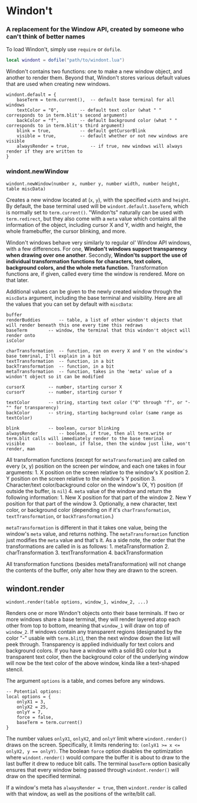 # Windon't

### A replacement for the Window API, created by someone who can't think of better names

To load Windon't, simply use `require` or `dofile`.

```lua
local windont = dofile("path/to/windont.lua")
```

Windon't contains two functions: one to make a new window object, and another to render them.
Beyond that, Windon't stores various default values that are used when creating new windows.

```lson
windont.default = {
	baseTerm = term.current(),	-- default base terminal for all windows
	textColor = "0",		-- default text color (what " " corresponds to in term.blit's second argument)
	backColor = "f",		-- default background color (what " " corresponds to in term.blit's third argument)
	blink = true,			-- default getCursorBlink
	visible = true,			-- default whether or not new windows are visible
	alwaysRender = true,		-- if true, new windows will always render if they are written to
}
```

### windont.newWindow
```
windont.newWindow(number x, number y, number width, number height, table miscData)
```
Creates a new window located at (`x`, `y`), with the specified `width` and `height`.	
By default, the base terminal used will be `windont.default.baseTerm`, which is normally set to `term.current()`.
"Windon'ts" naturally can be used with `term.redirect`, but they also come with a `meta` value which contains all the information of the object, including cursor X and Y, width and height, the whole framebuffer, the cursor blinking, and more.

Windon't windows behave very similarly to regular ol' Window API windows, with a few differences. For one, **Windon't windows support transparency when drawing over one another**.
Secondly, **Windon'ts support the use of individual transformation functions for characters, text colors, background colors, and the whole meta function.** Transformation functions are, if given, called every time the window is rendered. More on that later.

Additional values can be given to the newly created window through the `miscData` argument, including the base terminal and visibility.
Here are all the values that you can set by default with `miscData`:
```
buffer			
renderBuddies		-- table, a list of other windon't objects that will render beneath this one every time this redraws
baseTerm		-- window, the terminal that this windon't object will render onto
isColor

charTransformation	-- function, ran on every X and Y on the window's base temrinal, I'll explain in a bit
textTransformation	-- function, in a bit
backTransformation	-- function, in a bit
metaTransformation	-- function, takes in the 'meta' value of a windon't object so it can be modified

cursorX			-- number, starting cursor X
cursorY			-- number, starting cursor Y

textColor		-- string, starting text color ("0" through "f", or "-"" for transparency)
backColor		-- string, starting background color (same range as textColor)

blink			-- boolean, cursor blinking
alwaysRender		-- boolean, if true, then all term.write or term.blit calls will immediately render to the base temrinal
visible			-- boolean, if false, then the window just like, won't render, man
```

All transformation functions (except for `metaTransformation`) are called on every (x, y) position on the screen per window, and each one takes in four arguments:
	1. X position on the screen relative to the window's X position
	2. Y position on the screen relative to the window's Y position
	3. Character/text color/background color on the window's (X, Y) position (if outside the buffer, is `nil`)
	4. `meta` value of the window
and return the following information:
	1. New X position for that part of the window
	2. New Y position for that part of the window
	3. Optionally, a new character, text color, or background color (depending on if it's `charTransformation`, `textTransformation`, or `backTransformation`.)

`metaTransformation` is different in that it takes one value, being the window's `meta` value, and returns nothing. The `metaTransformation` function just modifies the `meta` value and that's it.
As a side note, the order that the transformations are called in is as follows:
	1. metaTransformation
	2. charTransformation
	3. textTransformation
	4. backTransformation

All transformation functions (besides metaTransformation) will not change the contents of the buffer, only alter how they are drawn to the screen.

## windont.render
```
windont.render(table options, window_1, window_2, ...)
```
Renders one or more Windon't objects onto their base terminals. If two or more windows share a base terminal, they will render layered atop each other from top to bottom, meaning that `window_1` will draw on top of `window_2`.
If windows contain any transparent regions (designated by the color "-" usable with `term.blit`), then the next window down the list will peek through.
Transparency is applied individually for text colors and background colors. If you have a window with a solid BG color but a transparent text color, then the background color of the underlying window will now be the text color of the above window, kinda like a text-shaped stencil.

The argument `options` is a table, and comes before any windows.
```lson
-- Potential options:
local options = {
	onlyX1 = 3,
	onlyX2 = 25,
	onlyY = 7,
	force = false,
	baseTerm = term.current()
}
```
The number values `onlyX1`, `onlyX2`, and `onlyY` limit where `windont.render()` draws on the screen. Specifically, it limits rendering to: `(onlyX1 >= x <= onlyX2, y == onlyY)`.
The boolean `force` option disables the optimization where `windont.render()` would compare the buffer it is about to draw to the last buffer it drew to reduce blit calls.
The terminal `baseTerm` option basically ensures that every window being passed through `windont.render()` will draw on the specified terminal.


If a window's meta has `alwaysRender = true`, then `windont.render` is called with that window, as well as the positions of the write/blit call.
